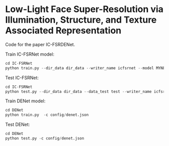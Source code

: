 # Low-Light Face Super-Resolution via Illumination, Structure, and Texture Associated Representation

Code for the paper IC-FSRDENet.

Train IC-FSRNet model:

```Python
cd IC-FSRNet
python train.py --dir_data dir_data --writer_name icfsrnet --model MYNET 
```
Test IC-FSRNet:
```Python
cd IC-FSRNet
python test.py --dir_data dir_data --data_test test --writer_name icfsrnet-test --model MYNET 
```

Train DENet model:
```Python
cd DENet
python train.py  -c config/denet.json
```
Test DENet:
```Python
cd DENet
python test.py -c config/denet.json
```
